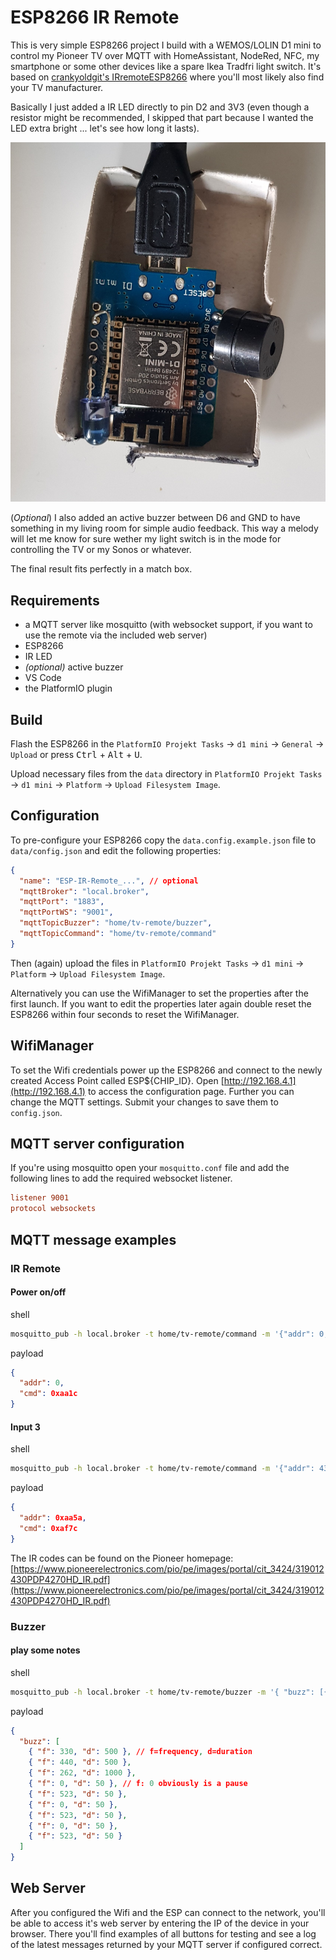 # ESP8266 IR Remote

This is very simple ESP8266 project I build with a WEMOS/LOLIN D1 mini to control my Pioneer TV over MQTT with HomeAssistant, NodeRed, NFC, my smartphone or some other devices like a spare Ikea Tradfri light switch. It's based on [crankyoldgit's IRremoteESP8266](https://github.com/crankyoldgit/IRremoteESP8266) where you'll most likely also find your TV manufacturer.

Basically I just added a IR LED directly to pin D2 and 3V3 (even though a resistor might be recommended, I skipped that part because I wanted the LED extra bright ... let's see how long it lasts).

![D1 mini with IR LED and active buzzer in a matchbox](wiring.jpg)

(_Optional_) I also added an active buzzer between D6 and GND to have something in my living room for simple audio feedback. This way a melody will let me know for sure wether my light switch is in the mode for controlling the TV or my Sonos or whatever.

The final result fits perfectly in a match box.

## Requirements

- a MQTT server like mosquitto (with websocket support, if you want to use the remote via the included web server)
- ESP8266
- IR LED
- _(optional)_ active buzzer
- VS Code
- the PlatformIO plugin

## Build

Flash the ESP8266 in the `PlatformIO Projekt Tasks` -> `d1 mini` -> `General` -> `Upload` or press <kbd>Ctrl</kbd> + <kbd>Alt</kbd> + <kbd>U</kbd>.

Upload necessary files from the `data` directory in `PlatformIO Projekt Tasks` -> `d1 mini` -> `Platform` -> `Upload Filesystem Image`.

## Configuration

To pre-configure your ESP8266 copy the `data.config.example.json` file to `data/config.json` and edit the following properties:

```json
{
  "name": "ESP-IR-Remote_...", // optional
  "mqttBroker": "local.broker",
  "mqttPort": "1883",
  "mqttPortWS": "9001",
  "mqttTopicBuzzer": "home/tv-remote/buzzer",
  "mqttTopicCommand": "home/tv-remote/command"
}
```

Then (again) upload the files in `PlatformIO Projekt Tasks` -> `d1 mini` -> `Platform` -> `Upload Filesystem Image`.

Alternatively you can use the WifiManager to set the properties after the first launch. If you want to edit the properties later again double reset the ESP8266 within four seconds to reset the WifiManager.

## WifiManager

To set the Wifi credentials power up the ESP8266 and connect to the newly created Access Point called ESP${CHIP_ID}. Open [http://192.168.4.1](http://192.168.4.1) to access the configuration page. Further you can change the MQTT settings. Submit your changes to save them to `config.json`.

## MQTT server configuration

If you're using mosquitto open your `mosquitto.conf` file and add the following lines to add the required websocket listener.

```conf
listener 9001
protocol websockets
```

## MQTT message examples

### IR Remote

#### Power on/off

shell

```sh
mosquitto_pub -h local.broker -t home/tv-remote/command -m '{"addr": 0,"cmd": 43548}'
```

payload

```json
{
  "addr": 0,
  "cmd": 0xaa1c
}
```

#### Input 3

shell

```sh
mosquitto_pub -h local.broker -t home/tv-remote/command -m '{"addr": 43610,"cmd": 44924}'
```

payload

```json
{
  "addr": 0xaa5a,
  "cmd": 0xaf7c
}
```

The IR codes can be found on the Pioneer homepage: [https://www.pioneerelectronics.com/pio/pe/images/portal/cit_3424/319012430PDP4270HD_IR.pdf](https://www.pioneerelectronics.com/pio/pe/images/portal/cit_3424/319012430PDP4270HD_IR.pdf)

### Buzzer

#### play some notes

shell

```sh
mosquitto_pub -h local.broker -t home/tv-remote/buzzer -m '{ "buzz": [{ "f": 330, "d": 500 }, { "f": 440, "d": 500 }, { "f": 262, "d": 1000 }, { "f": 0, "d": 50 }, { "f": 523, "d": 50 }, { "f": 0, "d": 50 }, { "f": 523, "d": 50 }, { "f": 0, "d": 50 }, { "f": 523, "d": 50 }]}'
```

payload

```json
{
  "buzz": [
    { "f": 330, "d": 500 }, // f=frequency, d=duration
    { "f": 440, "d": 500 },
    { "f": 262, "d": 1000 },
    { "f": 0, "d": 50 }, // f: 0 obviously is a pause
    { "f": 523, "d": 50 },
    { "f": 0, "d": 50 },
    { "f": 523, "d": 50 },
    { "f": 0, "d": 50 },
    { "f": 523, "d": 50 }
  ]
}
```

## Web Server

After you configured the Wifi and the ESP can connect to the network, you'll be able to access it's web server by entering the IP of the device in your browser. There you'll find examples of all buttons for testing and see a log of the latest messages returned by your MQTT server if configured correct.
